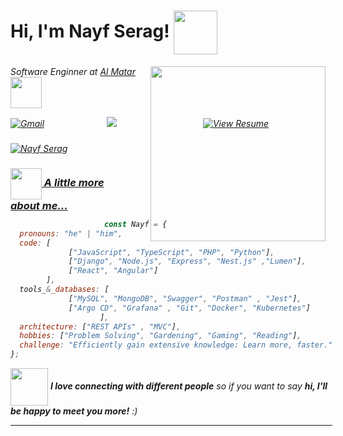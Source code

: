 <h1> Hi, I'm Nayf Serag! <img align='center' src="https://media.giphy.com/media/v1.Y2lkPTc5MGI3NjExMDdzMDl5dTkwbWJ5NzJsaXB3emFzaWg0d3JwZ21wc2pkb2RkYzM5MSZlcD12MV9pbnRlcm5hbF9naWZfYnlfaWQmY3Q9cw/1k4lsJ5bspNv7wtDrv/giphy.gif" width="70"></h1>
<img align='right' src="https://media.giphy.com/media/v1.Y2lkPTc5MGI3NjExZmN6OG1iYTc2MmdtZGw0ejdvOTRqbzBiNmpsZDR2OXFnOWxhZGkweiZlcD12MV9pbnRlcm5hbF9naWZfYnlfaWQmY3Q9cw/WFZvB7VIXBgiz3oDXE/giphy.gif" width="280">
<p><em>Software Enginner at <a href="https://www.linkedin.com/company/almatarapp/">Al Matar</a><img align='center'src="https://media.giphy.com/media/v1.Y2lkPTc5MGI3NjExejV5bGgxMXFpamp0Z2pnenN2YjM5YWQ1MTlkdTRoYjdmY3Y2OTc0MiZlcD12MV9pbnRlcm5hbF9naWZfYnlfaWQmY3Q9cw/PiuVH04cd9JcmqqWKK/giphy.gif" width="50"></br>
<!--     Developer Consultant at <a href="https://www.thoughtworks.com">ThoughtWorks</a><img src="https://media.giphy.com/media/WUlplcMpOCEmTGBtBW/giphy.gif" width="30"> 
</em></p> -->



<div style="display: flex; justify-content: space-between;">
    <a href="mailto:nayfserag5@gmail.com" style="display: inline-block; width: 150px; height: 40px;"><img src="https://img.shields.io/badge/Nayf-Serag-red?style=for-the-badge&logo=gmail" alt="Gmail"></a>
    <a href="https://www.linkedin.com/in/nayf-serag-70a3611b8/" style="display: inline-block; width: 150px; height: 40px;"><img src="https://img.shields.io/badge/-Nayf%20Serag-1e90ff?style=style=for-the-badge&logo=Linkedin&link=hhttps://www.linkedin.com/in/nayf-serag-70a3611b8/" /></a>
    <a href="https://docs.google.com/document/d/17tOZblDBwmxfo0jN4Fkqig_g1HlyfgNGS8Ste-4rNYA/edit?usp=sharing" target="_blank" style="display: inline-block; width: 150px; height: 40px;"><img src="https://img.shields.io/badge/View%20Resume-Google%20Drive-blue?style=flat-square&logo=google-drive" alt="View Resume"></a>
    <a href="https://codeforces.com/profile/Nayf" style="display: inline-block; width: 150px; height: 40px;"><img src="https://img.shields.io/badge/Nayf-Serag-1e90ff?style=for-the-badge&logo=codeforces" alt="Nayf Serag"></

</div>


### <img align='center' src="https://media.giphy.com/media/v1.Y2lkPTc5MGI3NjExNnE5cTJ3dDVlZ2NyYmg1MTk0b3AyaDZrNmoyaXIwZ29iMjl5MW1qaCZlcD12MV9pbnRlcm5hbF9naWZfYnlfaWQmY3Q9dHM/ksE9feSa2b4V2GYwY4/giphy.gif" width="50"> A little more about me...

```javascript
const Nayf = {
  pronouns: "he" | "him",
  code: [
             ["JavaScript", "TypeScript", "PHP", "Python"],
             ["Django", "Node.js", "Express", "Nest.js" ,"Lumen"],
             ["React", "Angular"]
        ],
  tools_&_databases: [
             ["MySQL", "MongoDB", "Swagger", "Postman" , "Jest"],
             ["Argo CD", "Grafana" , "Git", "Docker", "Kubernetes"]
                    ],
  architecture: ["REST APIs" , "MVC"],
  hobbies: ["Problem Solving", "Gardening", "Gaming", "Reading"],
  challenge: "Efficiently gain extensive knowledge: Learn more, faster."
};

```


<img align='center' src="https://media.giphy.com/media/LnQjpWaON8nhr21vNW/giphy.gif" width="60"> <em><b>I love connecting with different people</b> so if you want to say <b>hi, I'll be happy to meet you more!</b> :)</em>

---
